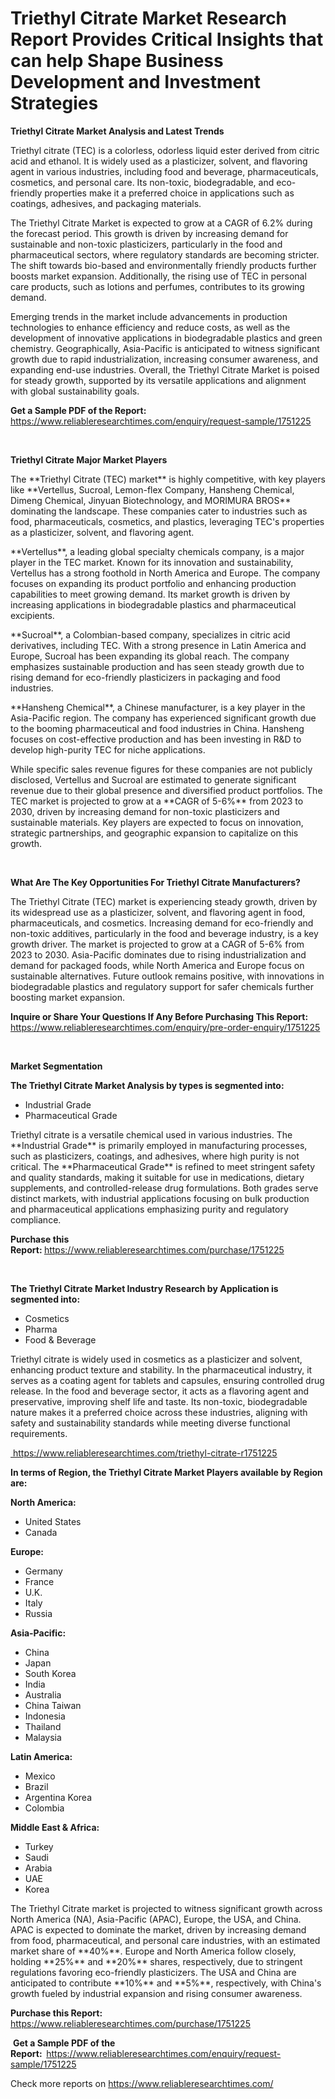 <p><h1>Triethyl Citrate Market Research Report Provides Critical Insights that can help Shape Business Development and Investment Strategies</h1></p><p><strong>Triethyl Citrate Market Analysis and Latest Trends</strong></p>
<p><p>Triethyl citrate (TEC) is a colorless, odorless liquid ester derived from citric acid and ethanol. It is widely used as a plasticizer, solvent, and flavoring agent in various industries, including food and beverage, pharmaceuticals, cosmetics, and personal care. Its non-toxic, biodegradable, and eco-friendly properties make it a preferred choice in applications such as coatings, adhesives, and packaging materials.</p><p>The Triethyl Citrate Market is expected to grow at a CAGR of 6.2% during the forecast period. This growth is driven by increasing demand for sustainable and non-toxic plasticizers, particularly in the food and pharmaceutical sectors, where regulatory standards are becoming stricter. The shift towards bio-based and environmentally friendly products further boosts market expansion. Additionally, the rising use of TEC in personal care products, such as lotions and perfumes, contributes to its growing demand.</p><p>Emerging trends in the market include advancements in production technologies to enhance efficiency and reduce costs, as well as the development of innovative applications in biodegradable plastics and green chemistry. Geographically, Asia-Pacific is anticipated to witness significant growth due to rapid industrialization, increasing consumer awareness, and expanding end-use industries. Overall, the Triethyl Citrate Market is poised for steady growth, supported by its versatile applications and alignment with global sustainability goals.</p></p>
<p><strong>Get a Sample PDF of the Report:&nbsp;</strong> <a href="https://www.reliableresearchtimes.com/enquiry/request-sample/1751225?utm_campaign=1994&utm_medium=2&utm_source=Github&utm_content=ia&utm_term=26012025&utm_id=triethyl-citrate">https://www.reliableresearchtimes.com/enquiry/request-sample/1751225</a></p>
<p>&nbsp;</p>
<p><strong>Triethyl Citrate Major Market Players</strong></p>
<p><p>The **Triethyl Citrate (TEC) market** is highly competitive, with key players like **Vertellus, Sucroal, Lemon-flex Company, Hansheng Chemical, Dimeng Chemical, Jinyuan Biotechnology, and MORIMURA BROS** dominating the landscape. These companies cater to industries such as food, pharmaceuticals, cosmetics, and plastics, leveraging TEC's properties as a plasticizer, solvent, and flavoring agent.</p><p>**Vertellus**, a leading global specialty chemicals company, is a major player in the TEC market. Known for its innovation and sustainability, Vertellus has a strong foothold in North America and Europe. The company focuses on expanding its product portfolio and enhancing production capabilities to meet growing demand. Its market growth is driven by increasing applications in biodegradable plastics and pharmaceutical excipients.</p><p>**Sucroal**, a Colombian-based company, specializes in citric acid derivatives, including TEC. With a strong presence in Latin America and Europe, Sucroal has been expanding its global reach. The company emphasizes sustainable production and has seen steady growth due to rising demand for eco-friendly plasticizers in packaging and food industries.</p><p>**Hansheng Chemical**, a Chinese manufacturer, is a key player in the Asia-Pacific region. The company has experienced significant growth due to the booming pharmaceutical and food industries in China. Hansheng focuses on cost-effective production and has been investing in R&D to develop high-purity TEC for niche applications.</p><p>While specific sales revenue figures for these companies are not publicly disclosed, Vertellus and Sucroal are estimated to generate significant revenue due to their global presence and diversified product portfolios. The TEC market is projected to grow at a **CAGR of 5-6%** from 2023 to 2030, driven by increasing demand for non-toxic plasticizers and sustainable materials. Key players are expected to focus on innovation, strategic partnerships, and geographic expansion to capitalize on this growth.</p></p>
<p>&nbsp;</p>
<p><strong>What Are The Key Opportunities For Triethyl Citrate Manufacturers?</strong></p>
<p><p>The Triethyl Citrate (TEC) market is experiencing steady growth, driven by its widespread use as a plasticizer, solvent, and flavoring agent in food, pharmaceuticals, and cosmetics. Increasing demand for eco-friendly and non-toxic additives, particularly in the food and beverage industry, is a key growth driver. The market is projected to grow at a CAGR of 5-6% from 2023 to 2030. Asia-Pacific dominates due to rising industrialization and demand for packaged foods, while North America and Europe focus on sustainable alternatives. Future outlook remains positive, with innovations in biodegradable plastics and regulatory support for safer chemicals further boosting market expansion.</p></p>
<p><strong>Inquire or Share Your Questions If Any Before Purchasing This Report:</strong> <a href="https://www.reliableresearchtimes.com/enquiry/pre-order-enquiry/1751225?utm_campaign=1994&utm_medium=2&utm_source=Github&utm_content=ia&utm_term=26012025&utm_id=triethyl-citrate">https://www.reliableresearchtimes.com/enquiry/pre-order-enquiry/1751225</a></p>
<p>&nbsp;</p>
<p><strong>Market Segmentation</strong></p>
<p><strong>The Triethyl Citrate Market Analysis by types is segmented into:</strong></p>
<p><ul><li>Industrial Grade</li><li>Pharmaceutical Grade</li></ul></p>
<p><p>Triethyl citrate is a versatile chemical used in various industries. The **Industrial Grade** is primarily employed in manufacturing processes, such as plasticizers, coatings, and adhesives, where high purity is not critical. The **Pharmaceutical Grade** is refined to meet stringent safety and quality standards, making it suitable for use in medications, dietary supplements, and controlled-release drug formulations. Both grades serve distinct markets, with industrial applications focusing on bulk production and pharmaceutical applications emphasizing purity and regulatory compliance.</p></p>
<p><strong>Purchase this Report:&nbsp;</strong><a href="https://www.reliableresearchtimes.com/purchase/1751225?utm_campaign=1994&utm_medium=2&utm_source=Github&utm_content=ia&utm_term=26012025&utm_id=triethyl-citrate">https://www.reliableresearchtimes.com/purchase/1751225</a></p>
<p>&nbsp;</p>
<p><strong>The Triethyl Citrate Market Industry Research by Application is segmented into:</strong></p>
<p><ul><li>Cosmetics</li><li>Pharma</li><li>Food & Beverage</li></ul></p>
<p><p>Triethyl citrate is widely used in cosmetics as a plasticizer and solvent, enhancing product texture and stability. In the pharmaceutical industry, it serves as a coating agent for tablets and capsules, ensuring controlled drug release. In the food and beverage sector, it acts as a flavoring agent and preservative, improving shelf life and taste. Its non-toxic, biodegradable nature makes it a preferred choice across these industries, aligning with safety and sustainability standards while meeting diverse functional requirements.</p></p>
<p><a href="https://www.reliableresearchtimes.com/triethyl-citrate-r1751225?utm_campaign=1994&utm_medium=2&utm_source=Github&utm_content=ia&utm_term=26012025&utm_id=triethyl-citrate">&nbsp;https://www.reliableresearchtimes.com/triethyl-citrate-r1751225</a></p>
<p><strong>In terms of Region, the Triethyl Citrate Market Players available by Region are:</strong></p>
<p>
    <p> <strong> North America: </strong>
        <ul>
            <li>United States</li>
            <li>Canada</li>
        </ul>
        </p> 
    <p> <strong> Europe: </strong>
        <ul>
            <li>Germany</li>
            <li>France</li>
            <li>U.K.</li>
            <li>Italy</li>
            <li>Russia</li>
        </ul>
        </p> 
    <p> <strong> Asia-Pacific: </strong>
        <ul>
            <li>China</li>
            <li>Japan</li>
            <li>South Korea</li>
            <li>India</li>
            <li>Australia</li>
            <li>China Taiwan</li>
            <li>Indonesia</li>
            <li>Thailand</li>
            <li>Malaysia</li>
        </ul>
        </p> 
    <p> <strong> Latin America: </strong>
        <ul>
            <li>Mexico</li>
            <li>Brazil</li>
            <li>Argentina Korea</li>
            <li>Colombia</li>
        </ul>
        </p> 
    <p> <strong> Middle East & Africa: </strong>
        <ul>
            <li>Turkey</li>
            <li>Saudi</li>
            <li>Arabia</li>
            <li>UAE</li>
            <li>Korea</li>
        </ul>
    </p>
    </p>
<p><p>The Triethyl Citrate market is projected to witness significant growth across North America (NA), Asia-Pacific (APAC), Europe, the USA, and China. APAC is expected to dominate the market, driven by increasing demand from food, pharmaceutical, and personal care industries, with an estimated market share of **40%**. Europe and North America follow closely, holding **25%** and **20%** shares, respectively, due to stringent regulations favoring eco-friendly plasticizers. The USA and China are anticipated to contribute **10%** and **5%**, respectively, with China's growth fueled by industrial expansion and rising consumer awareness.</p></p>
<p><strong>Purchase this Report: </strong><a href="https://www.reliableresearchtimes.com/purchase/1751225?utm_campaign=1994&utm_medium=2&utm_source=Github&utm_content=ia&utm_term=26012025&utm_id=triethyl-citrate">https://www.reliableresearchtimes.com/purchase/1751225</a></p>
<p>&nbsp;<strong>Get a Sample PDF of the Report:&nbsp;&nbsp;</strong><a href="https://www.reliableresearchtimes.com/enquiry/request-sample/1751225?utm_campaign=1994&utm_medium=2&utm_source=Github&utm_content=ia&utm_term=26012025&utm_id=triethyl-citrate">https://www.reliableresearchtimes.com/enquiry/request-sample/1751225</a></p>
<p><strong></strong></p>
<p>Check more reports on <a href="https://www.reliableresearchtimes.com/?utm_campaign=1994&utm_medium=2&utm_source=Github&utm_content=ia&utm_term=26012025&utm_id=triethyl-citrate">https://www.reliableresearchtimes.com/</a></p>